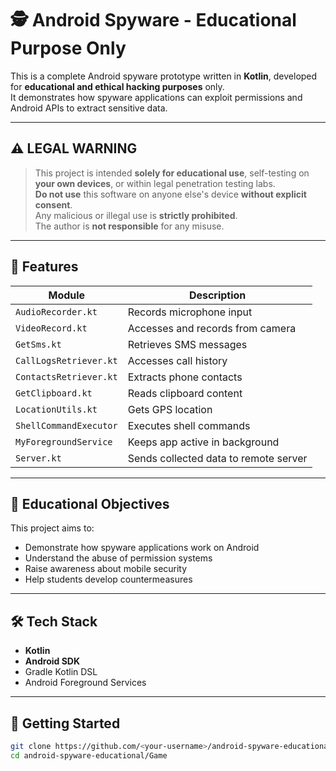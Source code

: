 # 🕵️ Android Spyware - Educational Purpose Only

This is a complete Android spyware prototype written in **Kotlin**, developed for **educational and ethical hacking purposes** only.  
It demonstrates how spyware applications can exploit permissions and Android APIs to extract sensitive data.

---

## ⚠️ LEGAL WARNING

> This project is intended **solely for educational use**, self-testing on **your own devices**, or within legal penetration testing labs.  
> **Do not use** this software on anyone else's device **without explicit consent**.  
> Any malicious or illegal use is **strictly prohibited**.  
> The author is **not responsible** for any misuse.

---

## 🎯 Features

| Module                  | Description                            |
|------------------------|----------------------------------------|
| `AudioRecorder.kt`     | Records microphone input               |
| `VideoRecord.kt`       | Accesses and records from camera       |
| `GetSms.kt`            | Retrieves SMS messages                 |
| `CallLogsRetriever.kt` | Accesses call history                  |
| `ContactsRetriever.kt` | Extracts phone contacts                |
| `GetClipboard.kt`      | Reads clipboard content                |
| `LocationUtils.kt`     | Gets GPS location                      |
| `ShellCommandExecutor` | Executes shell commands                |
| `MyForegroundService`  | Keeps app active in background         |
| `Server.kt`            | Sends collected data to remote server  |

---

## 🧠 Educational Objectives

This project aims to:
- Demonstrate how spyware applications work on Android
- Understand the abuse of permission systems
- Raise awareness about mobile security
- Help students develop countermeasures

---

## 🛠️ Tech Stack

- **Kotlin**
- **Android SDK**
- Gradle Kotlin DSL
- Android Foreground Services

---

## 🚀 Getting Started

```bash
git clone https://github.com/<your-username>/android-spyware-educational.git
cd android-spyware-educational/Game
